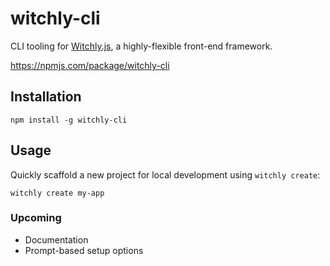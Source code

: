 # witchly-cli

CLI tooling for [Witchly.js](https://github.com/susieward/witchly-js), a highly-flexible front-end framework.

https://npmjs.com/package/witchly-cli

## Installation
```
npm install -g witchly-cli
```

## Usage
Quickly scaffold a new project for local development using `witchly create`:
```
witchly create my-app
```

### Upcoming
- Documentation
- Prompt-based setup options
